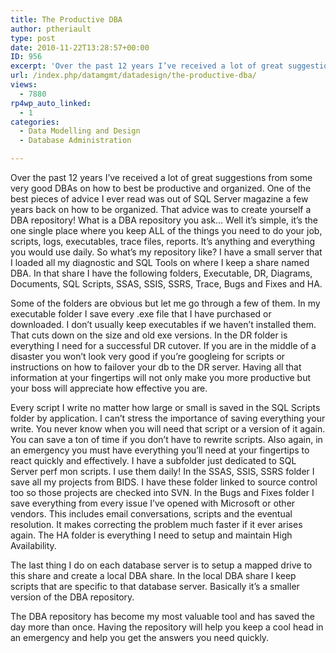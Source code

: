 ```yaml
---
title: The Productive DBA
author: ptheriault
type: post
date: 2010-11-22T13:28:57+00:00
ID: 956
excerpt: 'Over the past 12 years I’ve received a lot of great suggestions from some very good DBAs on how to best be productive and organized.  One of the best pieces of advice I ever read was out of SQL Server magazine a few years back on how to be organized.  T&hellip;'
url: /index.php/datamgmt/datadesign/the-productive-dba/
views:
  - 7880
rp4wp_auto_linked:
  - 1
categories:
  - Data Modelling and Design
  - Database Administration

---
```

Over the past 12 years I’ve received a lot of great suggestions from some very good DBAs on how to best be productive and organized. One of the best pieces of advice I ever read was out of SQL Server magazine a few years back on how to be organized. That advice was to create yourself a DBA repository! What is a DBA repository you ask… Well it’s simple, it’s the one single place where you keep ALL of the things you need to do your job, scripts, logs, executables, trace files, reports. It’s anything and everything you would use daily. So what’s my repository like? I have a small server that I loaded all my diagnostic and SQL Tools on where I keep a share named DBA. In that share I have the following folders, Executable, DR, Diagrams, Documents, SQL Scripts, SSAS, SSIS, SSRS, Trace, Bugs and Fixes and HA. 

Some of the folders are obvious but let me go through a few of them. In my executable folder I save every .exe file that I have purchased or downloaded. I don’t usually keep executables if we haven’t installed them. That cuts down on the size and old exe versions. In the DR folder is everything I need for a successful DR cutover. If you are in the middle of a disaster you won’t look very good if you’re googleing for scripts or instructions on how to failover your db to the DR server. Having all that information at your fingertips will not only make you more productive but your boss will appreciate how effective you are. 

Every script I write no matter how large or small is saved in the SQL Scripts folder by application. I can’t stress the importance of saving everything your write. You never know when you will need that script or a version of it again. You can save a ton of time if you don’t have to rewrite scripts. Also again, in an emergency you must have everything you’ll need at your fingertips to react quickly and effectively. I have a subfolder just dedicated to SQL Server perf mon scripts. I use them daily! In the SSAS, SSIS, SSRS folder I save all my projects from BIDS. I have these folder linked to source control too so those projects are checked into SVN. In the Bugs and Fixes folder I save everything from every issue I’ve opened with Microsoft or other vendors. This includes email conversations, scripts and the eventual resolution. It makes correcting the problem much faster if it ever arises again. The HA folder is everything I need to setup and maintain High Availability.

The last thing I do on each database server is to setup a mapped drive to this share and create a local DBA share. In the local DBA share I keep scripts that are specific to that database server. Basically it’s a smaller version of the DBA repository.

The DBA repository has become my most valuable tool and has saved the day more than once. Having the repository will help you keep a cool head in an emergency and help you get the answers you need quickly.